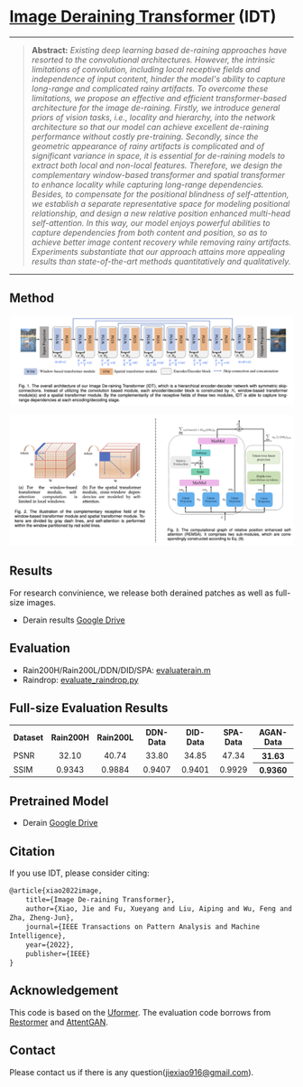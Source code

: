 # [Image Deraining Transformer](https://ieeexplore.ieee.org/document/9798773) (IDT)
<hr />

> **Abstract:** *Existing deep learning based de-raining approaches have resorted to the convolutional architectures. However, the intrinsic limitations of convolution, including local receptive fields and independence of input content, hinder the model's ability to capture long-range and complicated rainy artifacts. To overcome these limitations, we propose an effective and efficient transformer-based architecture for the image de-raining. Firstly, we introduce general priors of vision tasks, i.e., locality and hierarchy, into the network architecture so that our model can achieve excellent de-raining performance without costly pre-training. Secondly, since the geometric appearance of rainy artifacts is complicated and of significant variance in space, it is essential for de-raining models to extract both local and non-local features. Therefore, we design the complementary window-based transformer and spatial transformer to enhance locality while capturing long-range dependencies. Besides, to compensate for the positional blindness of self-attention, we establish a separate representative space for modeling positional relationship, and design a new relative position enhanced multi-head self-attention. In this way, our model enjoys powerful abilities to capture dependencies from both content and position, so as to achieve better image content recovery while removing rainy artifacts. Experiments substantiate that our approach attains more appealing results than state-of-the-art methods quantitatively and qualitatively.* 
<hr />

## Method

![IDT](fig/architecture.png)

![Details](fig/details.png)

## Results
For research convinience, we release both derained patches as well as full-size images.
- Derain results [Google Drive](https://drive.google.com/drive/folders/17GkFCALmG50RNrc0p4Cl92rAwlVagtWs?usp=sharing)

## Evaluation

- Rain200H/Rain200L/DDN/DID/SPA: <a href="evaluaterain.m">evaluaterain.m</a>
- Raindrop: <a href="evaluate_raindrop.py">evaluate_raindrop.py</a>

## Full-size Evaluation Results
<table>
  <tr>
    <th align="left">Dataset</th>
    <th align="center">Rain200H</th>
    <th align="center">Rain200L</th>
    <th align="center">DDN-Data</th>
    <th align="center">DID-Data</th>
    <th align="center">SPA-Data</th>
    <th align="center">AGAN-Data</th>
  </tr>
  <tr>
    <td align="left">PSNR</td>
    <td align="center">32.10</td>
    <td align="center">40.74</td>
    <td align="center">33.80</td>
    <td align="center">34.85</td>
    <td align="center">47.34</td>
    <th align="center">31.63</th>
  </tr>
  <tr>
    <td align="left">SSIM</td>
    <td align="center">0.9343</td>
    <td align="center">0.9884</td>
    <td align="center">0.9407</td>
    <td align="center">0.9401</td>
    <td align="center">0.9929</td>
    <th align="center">0.9360</th>
  </tr>
</table>

## Pretrained Model
- Derain [Google Drive](https://drive.google.com/drive/folders/1PrEwOyFPciWKHC_UFe5ZE7x9JqfUkUMP?usp=sharing)

## Citation
If you use IDT, please consider citing:

    @article{xiao2022image,
        title={Image De-raining Transformer},
        author={Xiao, Jie and Fu, Xueyang and Liu, Aiping and Wu, Feng and Zha, Zheng-Jun},
        journal={IEEE Transactions on Pattern Analysis and Machine Intelligence},
        year={2022},
        publisher={IEEE}
    }

## Acknowledgement
This code is based on the [Uformer](https://github.com/ZhendongWang6/Uformer). The evaluation code borrows from [Restormer](https://github.com/swz30/Restormer) and [AttentGAN](https://github.com/rui1996/DeRaindrop).

## Contact
Please contact us if there is any question(jiexiao916@gmail.com).

